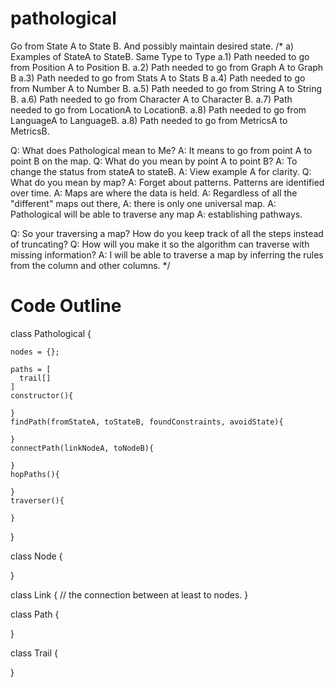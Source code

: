 # pathological
Go from State A to State B. And possibly maintain desired state.
/*
a) Examples of StateA to StateB. Same Type to Type
a.1) Path needed to go from Position A to Position B. 
a.2) Path needed to go from Graph A to Graph B
a.3) Path needed to go from Stats A to Stats B
a.4) Path needed to go from Number A to Number B.
a.5) Path needed to go from String A to String B.
a.6) Path needed to go from Character A to Character B.
a.7) Path needed to go from LocationA to LocationB.
a.8) Path needed to go from LanguageA to LanguageB.
a.8) Path needed to go from MetricsA to MetricsB.

Q: What does Pathological mean to Me?
A: It means to go from point A to point B on the map.
Q: What do you mean by point A to point B?
A: To change the status from stateA to stateB.
A: View example A for clarity.
Q: What do you mean by map?
A: Forget about patterns. Patterns are identified over time.
A: Maps are where the data is held. 
A: Regardless of all the "different" maps out there,
A: there is only one universal map.
A: Pathological will be able to traverse any map
A: establishing pathways.

Q: So your traversing a map? How do you keep track of all the steps instead of truncating?
Q: How will you make it so the algorithm can traverse with missing information?
A: I will be able to traverse a map by inferring the rules from the column and other columns.
*/

# Code Outline

class Pathological {

    nodes = {};
    
    paths = [
      trail[]
    ]
    constructor(){
        
    }
    findPath(fromStateA, toStateB, foundConstraints, avoidState){
    
    }
    connectPath(linkNodeA, toNodeB){
      
    }
    hopPaths(){
      
    }
    traverser(){
      
    }
}

class Node {

}

class Link {
  // the connection between at least to nodes.
}

class Path {

}

class Trail {

}
